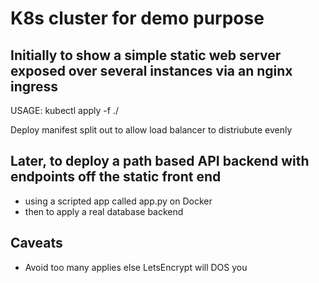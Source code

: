 # K8s cluster for demo purpose
## Initially to show a simple static web server exposed over several instances via an nginx ingress

USAGE: kubectl apply -f ./

Deploy manifest split out to allow load balancer to distriubute evenly

## Later, to deploy a path based API backend with endpoints off the static front end
- using a scripted app called app.py on Docker
- then to apply a real database backend

## Caveats
- Avoid too many applies else LetsEncrypt will DOS you
